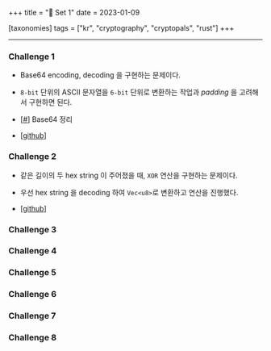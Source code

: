 +++
title = "🔐 Set 1"
date = 2023-01-09

[taxonomies]
tags = ["kr", "cryptography", "cryptopals", "rust"]
+++

---

### Challenge 1

- Base64 encoding, decoding 을 구현하는 문제이다.

- `8-bit` 단위의 ASCII 문자열을 `6-bit` 단위로 변환하는 작업과 *padding* 을 고려해서 구현하면 된다.

- [[#](https://c0np4nn4.github.io/cryptopals/set1/base64)] Base64 정리

- [[github](https://github.com/c0np4nn4/cryptopals/blob/main/cryptopals/challenges/src/set1/ch1.rs)]

### Challenge 2

- 같은 길이의 두 hex string 이 주어졌을 때, `XOR` 연산을 구현하는 문제이다.

- 우선 hex string 을 decoding 하여 `Vec<u8>`로 변환하고 연산을 진행했다.

- [[github](https://github.com/c0np4nn4/cryptopals/blob/main/cryptopals/challenges/src/set1/ch2.rs)]

### Challenge 3
### Challenge 4
### Challenge 5
### Challenge 6
### Challenge 7
### Challenge 8

